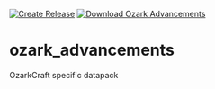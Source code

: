 [![Create Release](https://img.shields.io/github/workflow/status/ozarkcraft/ozarkpack/Create%20Release?style=for-the-badge)](https://github.com/ozarkcraft/ozarkpack/actions/workflows/main.yml)
[![Download Ozark Advancements](https://img.shields.io/badge/download-ozark_advancements.zip-blue?style=for-the-badge)](https://github.com/ozarkcraft/ozark_advancements/releases/download/v0.1.0/ozark_advancements-v0.1.0.zip)

# ozark_advancements
OzarkCraft specific datapack
